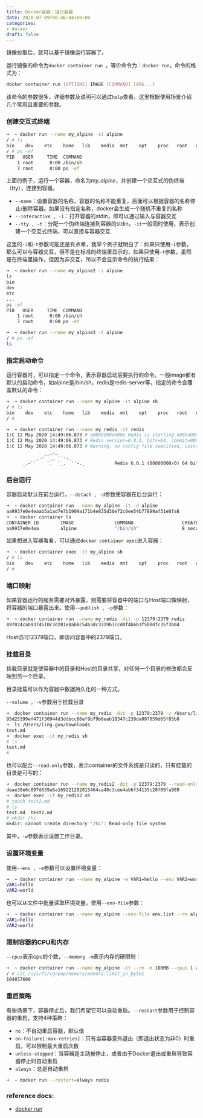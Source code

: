 ```yaml
---
title: Docker容器：运行容器
date: 2020-07-09T06:46:44+08:00
categories:
- docker
draft: false
---
```


镜像拉取后，就可以基于镜像运行容器了。

运行镜像的命令为`docker container run `，等价命令为：`docker run`，命令的格式为：

```bash
docker container run [OPTIONS] IMAGE [COMMAND] [ARG...]
```

该命令的参数很多，详细参数及说明可以通过`help`查看，这里根据使用场景介绍几个常用且重要的参数。

### 创建交互式终端

```bash
➜  ~ docker run --name my_alpine -it alpine
/ # ls
bin    dev    etc    home   lib    media  mnt    opt    proc   root   run    sbin   srv    sys    tmp    usr    var
/ # ps -ef
PID   USER     TIME  COMMAND
    1 root      0:00 /bin/sh
    7 root      0:00 ps -ef
```

上面的例子，运行一个容器，命名为*my_alpine*，并创建一个交互式的伪终端（tty），连接到容器。

- `--name`：设置容器的名称，容器的名称不能重复，后面可以根据容器的名称停止/删除容器。如果没有指定名称，docker会生成一个随机不重复的名称
- `--interactive , -i`：打开容器的stdin，即可以通过输入与容器交互
- `--tty , -t`：分配一个伪终端连接到容器的stdin，`-it`一般同时使用，表示创建一个交互式终端，可以直接与容器交互

这里的`-i`和`-t`参数可能还是有点晕，我举个例子就明白了：如果只使用`-i`参数，那么可以与容器交互，但不是在标准的终端里显示的，如果只使用`-t`参数，虽然是在终端里操作，但因为非交互，所以不会显示命令的执行结果：

```bash
➜  ~ docker run --name my_alpine2 -i alpine
ls
bin
dev
etc
...
ps -ef
PID   USER     TIME  COMMAND
    1 root      0:00 /bin/sh
    7 root      0:00 ps -ef
```

```bash
➜  ~ docker run --name my_alpine3 -t alpine
/ # ps -ef
ls
```

### 指定启动命令

运行容器时，可以指定一个命令，表示容器启动后要执行的命令。一般image都有默认的启动命令，如alpine是/bin/sh，redis是redis-server等，指定的命令会覆盖默认的命令：

```bash
➜  ~ docker container run --name my_alpine -it alpine sh
/ # ls
bin    dev    etc    home   lib    media  mnt    opt    proc   root   run    sbin   srv    sys    tmp    usr    var
/ #

➜  ~ docker container run --name my_redis -it redis
1:C 12 May 2020 14:49:06.873 # oO0OoO0OoO0Oo Redis is starting oO0OoO0OoO0Oo
1:C 12 May 2020 14:49:06.873 # Redis version=6.0.1, bits=64, commit=00000000, modified=0, pid=1, just started
1:C 12 May 2020 14:49:06.873 # Warning: no config file specified, using the default config. In order to specify a config file use redis-server /path/to/redis.conf
                _._
           _.-``__ ''-._
      _.-``    `.  `_.  ''-._           Redis 6.0.1 (00000000/0) 64 bit
```

### 后台运行

容器启动默认在前台运行，`--detach , -d`参数使容器在后台运行：

```bash
➜  ~ docker container run --name my_alpine -it -d alpine
aa9937e0e4eaab5a1ad7e7b1909a171b4e835d30e72c0ee54b77899af51e0fa8
➜  ~ docker container ls
CONTAINER ID        IMAGE               COMMAND                  CREATED             STATUS              PORTS                               NAMES
aa9937e0e4ea        alpine              "/bin/sh"                8 seconds ago       Up 7 seconds                                            my_alpine
```

如果想进入容器看看，可以通过`docker container exec`进入容器：

```bash
➜  ~ docker container exec -it my_alpine sh
/ # ls
bin    dev    etc    home   lib    media  mnt    opt    proc   root   run    sbin   srv    sys    tmp    usr    var
/ #
```

### 端口映射

如果容器运行的服务需要对外暴露，则需要将容器中的端口与Host端口做映射，将容器的端口暴露出来。使用`--publish , -p`参数：

```bash
➜  ~ docker container run --name my_redis -dit -p 12379:2379 redis
497024cab9374510c3d201e8ab8c54b3dc3319b7ccd0f4b6b3f5b0dfc35f3b04
```

Host访问12379端口，即访问容器中的2379端口。

### 挂载目录

挂载目录就是使容器中的目录和Host的目录共享，对任何一个目录的修改都会反映到另一个目录。

目录挂载可以作为容器中数据持久化的一种方式。

`--volume , -v`参数用于挂载目录

```bash
➜  docker container run --name my_redis -dit -p 12379:2379 -v /Users/ling.guo/Downloads:/data redis
95d25399ef471f30944d3ddbcc86ef9b79b6eab18347c239da097059d65f85b8
➜  ls /Users/ling.guo/Downloads
test.md
➜  docker exec -it my_redis sh
# ls
test.md
#
```

也可以配合`--read-only`参数，表示container的文件系统是只读的，只有挂载的目录是可写的：

```bash
➜  docker container run --name my_redis2 -dit -p 22379:2379 --read-only -v /Users/ling.guo/Downloads:/data -w /data redis
deae39e6c897d639a6a169221292815464ca48c3cee4ab6f34135c28f09fa989
➜  docker exec -it my_redis2 sh
# touch test2.md
# ls
test.md  test2.md
# mkdir /hi
mkdir: cannot create directory '/hi': Read-only file system
```

其中，`-w`参数表示设置工作目录。

### 设置环境变量

使用`--env , -e`参数可以设置环境变量：

```bash
➜  ~ docker container run --name my_alpine -e VAR1=hello --env VAR2=world alpine env | grep VAR
VAR1=hello
VAR2=world
```

也可以从文件中批量读取环境变量，使用`--env-file`参数：

```bash
➜  ~ docker container run --name my_alpine --env-file env.list --rm alpine env | grep VAR
VAR1=hello
VAR2=world
```

### 限制容器的CPU和内存

`--cpus`表示cpu的个数，`--memory -m`表示内存的硬限制：

```bash
➜  ~ docker container run --name my_alpine -it --rm -m 100MB --cpus 1 alpine
/ # cat /sys/fs/cgroup/memory/memory.limit_in_bytes
104857600
```

### 重启策略

有些场景下，容器停止后，我们希望它可以自动重启。`--restart`参数用于控制容器的重启，支持4种策略：

- `no`：不自动重启容器，默认值
- `on-failure[:max-retries]`：只有当容器意外退出（即退出状态为非0）时重启，可以限制最大重启次数
- `unless-stopped`：当容器是主动被停止，或者由于Docker退出或重启导致容器停止时自动重启
- `always`：总是自动重启

```bash
➜  ~ docker run --restart=always redis
```

### reference docs:

- [docker run](https://docs.docker.com/engine/reference/commandline/run/)